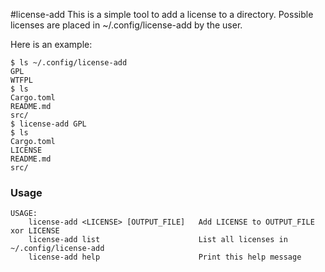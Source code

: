 #license-add
This is a simple tool to add a license to a directory. Possible licenses are placed in ~/.config/license-add by the user.

Here is an example:
```
$ ls ~/.config/license-add
GPL
WTFPL
$ ls
Cargo.toml
README.md
src/
$ license-add GPL
$ ls
Cargo.toml
LICENSE
README.md
src/
```

### Usage
```
USAGE:
    license-add <LICENSE> [OUTPUT_FILE]   Add LICENSE to OUTPUT_FILE xor LICENSE
    license-add list                      List all licenses in ~/.config/license-add
    license-add help                      Print this help message
```
